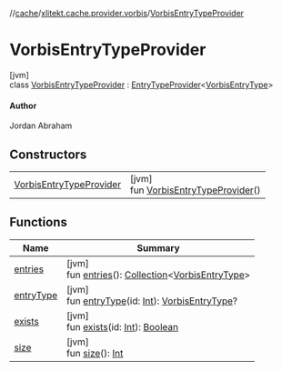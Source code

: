//[cache](../../../index.md)/[xlitekt.cache.provider.vorbis](../index.md)/[VorbisEntryTypeProvider](index.md)

# VorbisEntryTypeProvider

[jvm]\
class [VorbisEntryTypeProvider](index.md) : [EntryTypeProvider](../../xlitekt.cache.provider/-entry-type-provider/index.md)&lt;[VorbisEntryType](../-vorbis-entry-type/index.md)&gt; 

#### Author

Jordan Abraham

## Constructors

| | |
|---|---|
| [VorbisEntryTypeProvider](-vorbis-entry-type-provider.md) | [jvm]<br>fun [VorbisEntryTypeProvider](-vorbis-entry-type-provider.md)() |

## Functions

| Name | Summary |
|---|---|
| [entries](../../xlitekt.cache.provider/-entry-type-provider/entries.md) | [jvm]<br>fun [entries](../../xlitekt.cache.provider/-entry-type-provider/entries.md)(): [Collection](https://kotlinlang.org/api/latest/jvm/stdlib/kotlin.collections/-collection/index.html)&lt;[VorbisEntryType](../-vorbis-entry-type/index.md)&gt; |
| [entryType](../../xlitekt.cache.provider/-entry-type-provider/entry-type.md) | [jvm]<br>fun [entryType](../../xlitekt.cache.provider/-entry-type-provider/entry-type.md)(id: [Int](https://kotlinlang.org/api/latest/jvm/stdlib/kotlin/-int/index.html)): [VorbisEntryType](../-vorbis-entry-type/index.md)? |
| [exists](../../xlitekt.cache.provider/-entry-type-provider/exists.md) | [jvm]<br>fun [exists](../../xlitekt.cache.provider/-entry-type-provider/exists.md)(id: [Int](https://kotlinlang.org/api/latest/jvm/stdlib/kotlin/-int/index.html)): [Boolean](https://kotlinlang.org/api/latest/jvm/stdlib/kotlin/-boolean/index.html) |
| [size](../../xlitekt.cache.provider/-entry-type-provider/size.md) | [jvm]<br>fun [size](../../xlitekt.cache.provider/-entry-type-provider/size.md)(): [Int](https://kotlinlang.org/api/latest/jvm/stdlib/kotlin/-int/index.html) |
